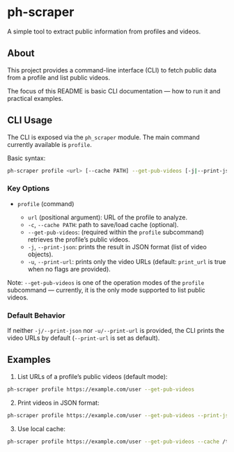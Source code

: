 # ph-scraper

A simple tool to extract public information from profiles and videos.

## About

This project provides a command-line interface (CLI) to fetch public data from a profile and list public videos.

The focus of this README is basic CLI documentation — how to run it and practical examples.

## CLI Usage

The CLI is exposed via the `ph_scraper` module. The main command currently available is `profile`.

Basic syntax:

```bash
ph-scraper profile <url> [--cache PATH] --get-pub-videos [-j|--print-json] [-u|--print-url]
```

### Key Options

* `profile` (command)

  * `url` (positional argument): URL of the profile to analyze.
  * `-c`, `--cache PATH`: path to save/load cache (optional).
  * `--get-pub-videos`: (required within the `profile` subcommand) retrieves the profile’s public videos.
  * `-j`, `--print-json`: prints the result in JSON format (list of video objects).
  * `-u`, `--print-url`: prints only the video URLs (default: `print_url` is true when no flags are provided).

Note: `--get-pub-videos` is one of the operation modes of the `profile` subcommand — currently, it is the only mode supported to list public videos.

### Default Behavior

If neither `-j/--print-json` nor `-u/--print-url` is provided, the CLI prints the video URLs by default (`--print-url` is set as default).

## Examples

1. List URLs of a profile’s public videos (default mode):

```bash
ph-scraper profile https://example.com/user --get-pub-videos
```

2. Print videos in JSON format:

```bash
ph-scraper profile https://example.com/user --get-pub-videos --print-json
```

3. Use local cache:

```bash
ph-scraper profile https://example.com/user --get-pub-videos --cache /tmp/ph_cache
```
